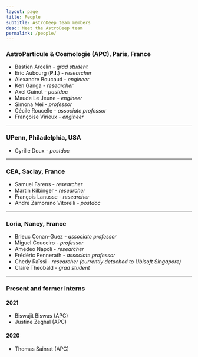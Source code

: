 ```yaml
---
layout: page
title: People
subtitle: AstroDeep team members
desc: Meet the AstroDeep team
permalink: /people/
---
```


### AstroParticule & Cosmologie (APC), Paris, France

- Bastien Arcelin - _grad student_
- Eric Aubourg (**P.I.**) - _researcher_
- Alexandre Boucaud - _engineer_
- Ken Ganga - _researcher_
- Axel Guinot - _postdoc_
- Maude Le Jeune - _engineer_
- Simona Mei - _professor_
- Cécile Roucelle - _associate professor_
- Françoise Virieux - _engineer_

---

### UPenn, Philadelphia, USA

- Cyrille Doux - _postdoc_

---

### CEA, Saclay, France

- Samuel Farens - _researcher_
- Martin Kilbinger - _researcher_
- François Lanusse - _researcher_
- André Zamorano Vitorelli - _postdoc_

---

### Loria, Nancy, France

- Brieuc Conan-Guez - _associate professor_
- Miguel Couceiro - _professor_
- Amedeo Napoli - _researcher_
- Frédéric Pennerath - _associate professor_ 
- Chedy Raïssi - _researcher (currently detached to Ubisoft Singapore)_
- Claire Theobald - _grad student_

---
### Present and former interns

#### 2021

- Biswajit Biswas (APC)
- Justine Zeghal (APC)

#### 2020

- Thomas Sainrat (APC)
